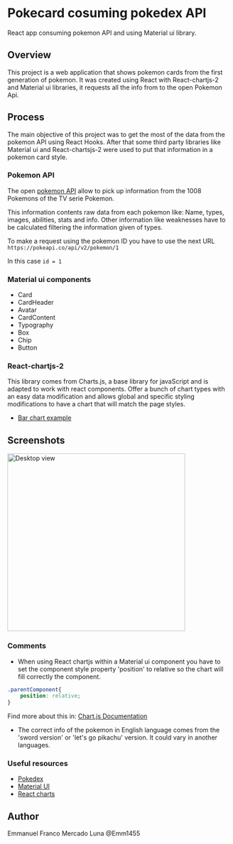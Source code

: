 # Pokecard cosuming pokedex API
React app consuming pokemon API and using Material ui library.

## Overview
This project is a web application that shows pokemon cards from the first generation of pokemon.
It was created using React with React-chartjs-2 and Material ui libraries, it requests all the info from to the open Pokemon Api.

## Process
The main objective of this project was to get the most of the data from the pokemon API using React Hooks.
After that some third party libraries like Material ui and React-chartsjs-2 were used to put that information in a pokemon card style.
### Pokemon API
The open [pokemon API](https://pokeapi.co/?ref=public-apis) allow to pick up information from the 1008 Pokemons of the TV serie Pokemon.

This information contents raw data from each pokemon like: Name, types, images, abilities, stats and info. Other information like weaknesses have to be calculated filtering the information given of types.

To make a request using the pokemon ID you have to use the next URL
`https://pokeapi.co/api/v2/pokemon/1`

In this case `id = 1`
### Material ui components
- Card
- CardHeader
- Avatar
- CardContent
- Typography
- Box
- Chip
- Button

### React-chartjs-2

This library comes from Charts.js, a base library for javaScript and is adapted to work with react components.
Offer a bunch of chart types with an easy data modification and allows global and specific styling modifications to have a chart that will match the page styles.

- [Bar chart example](https://react-chartjs-2.js.org/examples/vertical-bar-chart)

## Screenshots

<picture>
    <img src="https://imgur.com/vY9QFFH.png" width= "400px" alt= "Desktop view">
</picture>

### Comments
- When using React chartjs within a Material ui component you have to set the component style property 'position' to relative so the chart will fill correctly the component.
```css
.parentComponent{
    position: relative;
}
```
Find more about this in: [Chart.js Documentation](https://www.chartjs.org/docs/latest/configuration/responsive.html)

- The correct info of the pokemon in English language comes from the 'sword version' or 'let's go pikachu' version. It could vary in another languages.
### Useful resources
- [Pokedex](https://www.pokemon.com/us/pokedex)
- [Material UI](https://mui.com/)
- [React charts](https://react-chartjs-2.js.org/)
## Author
Emmanuel Franco Mercado Luna @Emm1455
